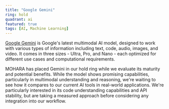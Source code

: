 ```yaml
---
title: "Google Gemini"
ring: hold
quadrant: ai
featured: true
tags: [AI, Machine Learning]
---
```


[Google Gemini](https://deepmind.google/technologies/gemini/) is Google's latest multimodal AI model, designed to work with various types of information including text, code, audio, images, and video. It comes in three sizes - Ultra, Pro, and Nano - each optimized for different use cases and computational requirements.

MOHARA has placed Gemini in our hold ring while we evaluate its maturity and potential benefits. While the model shows promising capabilities, particularly in multimodal understanding and reasoning, we're waiting to see how it compares to our current AI tools in real-world applications. We're particularly interested in its code understanding capabilities and API stability, but are taking a measured approach before considering any integration into our workflow.
